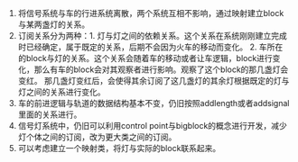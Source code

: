 1. 将信号系统与车的行进系统离散，两个系统互相不影响，通过映射建立block与某两盏灯的关系。
2. 订阅关系分为两种：1. 灯与灯之间的依赖关系。这个关系在系统刚刚建立完成时已经确定，属于既定的关系，后期不会因为火车的移动而变化。
                  2. 车所在的block与灯的关系。这个关系会随着车的移动或者让车逻辑，block进行变化，那么有车的block会对其观察者进行影响。观察了这个block的那几盏灯会变红。
                  那几盏灯变红后，会使得其余订阅了这几盏灯的其余灯根据既定的灯与灯之间的关系进行变化。
3. 车的前进逻辑与轨道的数据结构基本不变，仍旧按照addlength或者addsignal里面的关系进行。
4. 信号灯系统中，仍旧可以利用control point与bigblock的概念进行开发，减少灯个体之间的订阅，改为更大类之间的订阅。
5. 可以考虑建立一个映射类，将灯与实际的block联系起来。